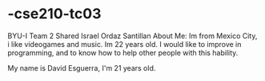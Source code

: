 # -cse210-tc03
BYU-I Team 2
Shared Israel Ordaz Santillan
About Me: Im from Mexico City, i like videogames and music. 
Im 22 years old. I would like to improve in programming, and to 
know how to help other people with this hability.

My name is David Esguerra, I'm 21 years old.      